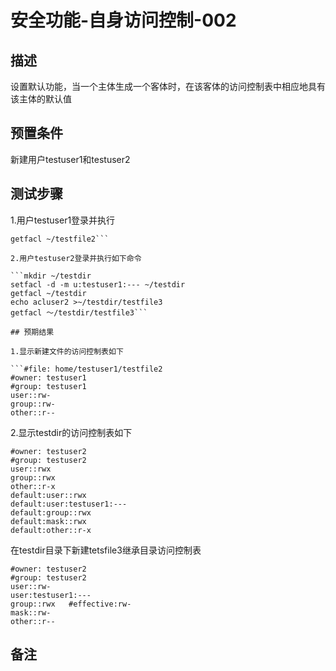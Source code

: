 # 安全功能-自身访问控制-002

## 描述

设置默认功能，当一个主体生成一个客体时，在该客体的访问控制表中相应地具有该主体的默认值

## 预置条件

新建用户testuser1和testuser2

## 测试步骤

1.用户testuser1登录并执行

```echo testuser1 > ~/testfile2
getfacl ~/testfile2```

2.用户testuser2登录并执行如下命令

```mkdir ~/testdir
setfacl -d -m u:testuser1:--- ~/testdir
getfacl ~/testdir
echo acluser2 >~/testdir/testfile3
getfacl ～/testdir/testfile3```

## 预期结果

1.显示新建文件的访问控制表如下

```#file: home/testuser1/testfile2
#owner: testuser1
#group: testuser1
user::rw-
group::rw-
other::r--
```

2.显示testdir的访问控制表如下

```#file: home/testuser2/testdir
#owner: testuser2
#group: testuser2
user::rwx
group::rwx
other::r-x
default:user::rwx
default:user:testuser1:---
default:group::rwx
default:mask::rwx
default:other::r-x
```

在testdir目录下新建tetsfile3继承目录访问控制表

```#file: home/testuser2/testdir/testfile3
#owner: testuser2
#group: testuser2
user::rw-
user:testuser1:---
group::rwx   #effective:rw-
mask::rw-
other::r--
```

## 备注